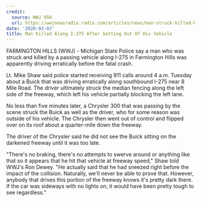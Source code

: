```yaml
---
credit:
  source: WWJ 950
  url: https://wwjnewsradio.radio.com/articles/news/man-struck-killed-by-passing-vehicle-along-i-275
date: '2020-03-03'
title: Man Killed Along I-275 After Getting Out Of His Vehicle
---
```

FARMINGTON HILLS (WWJ) - Michigan State Police say a man who was struck and killed by a passing vehicle along I-275 in Farmington Hills was apparently driving erratically before the fatal crash. 

Lt. Mike Shaw said police started receiving 911 calls around 4 a.m. Tuesday about a Buick that was driving erratically along southbound I-275 near 8 Mile Road. The driver ultimately struck the median fencing along the left side of the freeway, which left his vehicle partially blocking the left lane. 

No less than five minutes later, a Chrysler 300 that was passing by the scene struck the Buick as well as the driver, who for some reason was outside of his vehicle. The Chrysler then went out of control and flipped over on its roof about a quarter-mile down the freeway. 

The driver of the Chrysler said he did not see the Buick sitting on the darkened freeway until it was too late.

"There's no braking, there's no attempts to swerve around or anything like that so it appears that he hit that vehicle at freeway speed," Shaw told WWJ's Ron Dewey. "He actually said that he had sneezed right before the impact of the collision. Naturally, we'll never be able to prove that. However, anybody that drives this portion of the freeway knows it's pretty dark there. If the car was sideways with no lights on, it would have been pretty tough to see regardless."
